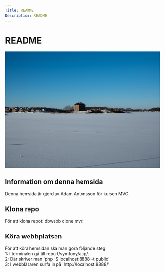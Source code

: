 ```yaml
---
Title: README
Description: README
---
```


README
==========================

<img src="./assets/images/read.jpg" alt="readme">

## Information om denna hemsida
Denna hemsida är gjord av Adam Antonsson för kursen MVC. 


## Klona repo

För att klona repot:
dbwebb clone mvc

## Köra webbplatsen

För att köra hemsidan ska man göra följande steg:<br>
1: I terminalen gå till report/symfony/app/.<br>
2: Där skriver man 'php -S localhost:8888 -t public' <br>
3: I webbläsaren surfa in på 'http://localhost:8888/'<br>
